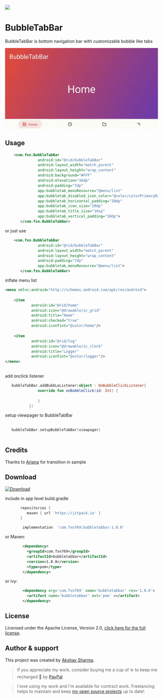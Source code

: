 ![](media/animation.gif)

# BubbleTabBar

BubbleTabBar is bottom navigation bar with customizable bubble like tabs 

![](media/media.gif)

## Usage
 
```xml
    <com.fxn.BubbleTabBar
               android:id="@+id/bubbleTabBar"
               android:layout_width="match_parent"
               android:layout_height="wrap_content"
               android:background="#FFF"
               android:elevation="16dp"
               android:padding="7dp"
               app:bubbletab_menuResource="@menu/list"
               app:bubbletab_disabled_icon_color="@color/colorPrimaryDark"
               app:bubbletab_horizontal_padding="20dp"
               app:bubbletab_icon_size="20dp"
               app:bubbletab_title_size="16sp"
               app:bubbletab_vertical_padding="10dp">
       </com.fxn.BubbleTabBar>
```
or just use
```xml
    <com.fxn.BubbleTabBar
               android:id="@+id/bubbleTabBar"
               android:layout_width="match_parent"
               android:layout_height="wrap_content"
               android:padding="7dp"
               app:bubbletab_menuResource="@menu/list">
       </com.fxn.BubbleTabBar>
```
inflate menu list
```xml
<menu xmlns:android="http://schemas.android.com/apk/res/android">

    <item
            android:id="@+id/home"
            android:icon="@drawable/ic_grid"
            android:title="Home"
            android:checked="true"
            android:iconTint="@color/home"/>

    <item
            android:id="@+id/log"
            android:icon="@drawable/ic_clock"
            android:title="Logger"
            android:iconTint="@color/logger"/>
</menu>
            
```

add onclick listener 

```kotlin
   bubbleTabBar.addBubbLeListener(object : OnBubbleClickListener{
               override fun onBubbleClick(id: Int) {
                   
               }
           })
```

setup viewpager to BubbleTabBar

```kotlin

   bubbleTabBar.setupBubbleTabBar(viewpager)
   
```

## Credits
Thanks to [Ariana](https://github.com/akshay2211/Ariana) for transition in sample


## Download

[ ![Download](https://api.bintray.com/packages/fxn769/android_projects/BubbleTabBar/images/download.svg?version=1.0.0) ](https://bintray.com/fxn769/android_projects/BubbleTabBar/1.0.0/link)


 include in app level build.gradle
 ```groovy
        repositories {
           maven { url 'https://jitpack.io' }
        }
 ```
```groovy
        implementation  'com.fxn769:bubbletabbar:1.0.0'
```
or Maven:
```xml
        <dependency>
          <groupId>com.fxn769</groupId>
          <artifactId>bubbletabbar</artifactId>
          <version>1.0.0</version>
          <type>pom</type>
        </dependency>
```
or ivy:
```xml
        <dependency org='com.fxn769' name='bubbletabbar' rev='1.0.0'>
          <artifact name='bubbletabbar' ext='pom' ></artifact>
        </dependency>
```



## License
Licensed under the Apache License, Version 2.0, [click here for the full license](/LICENSE).

## Author & support
This project was created by [Akshay Sharma](https://akshay2211.github.io/).

> If you appreciate my work, consider buying me a cup of :coffee: to keep me recharged :metal: by [PayPal](https://www.paypal.me/akshay2211)

> I love using my work and I'm available for contract work. Freelancing helps to maintain and keep [my open source projects](https://github.com/akshay2211/) up to date!

